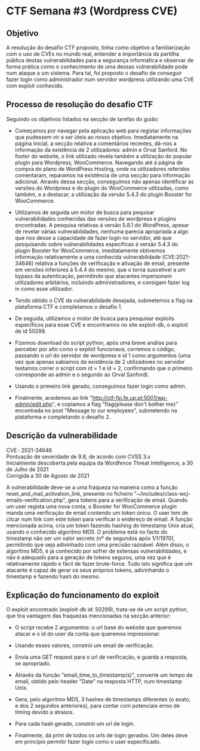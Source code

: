 # CTF Semana #3 (Wordpress CVE)

## Objetivo
A resolução do desafio CTF proposto, tinha como objetivo a familiarização com o uso de CVEs no mundo real, entender a importância da partilha pública destas vulnerabilidades para a segurança informática e observar de forma prática como o conhecimento de uma dessas vulnerabilidade pode num ataque a um sistema. Para tal, foi proposto o desafio de conseguir fazer login como administrador num servidor wordpress utilizando uma CVE com exploit conhecido.

## Processo de resolução do desafio CTF
Seguindo os objetivos listados na secção de tarefas do guião:
- Começamos por navegar pela aplicação web para registar informações que pudessem vir a ser úteis ao nosso objetivo. Imediatamente na página inicial, a secção relativa a comentários recentes, dá-nos a informação da existência de 2 utilizadores: admin e Orval Sanford. No footer do website, o link utilizado revela também a utilização do popular plugin para Wordpress, WooCommerce. Navegando até á página de compra do plano de WordPress Hosting, onde os utilizadores referidos comentaram, reparamos na existência de uma secção para informação adicional. Através dessa secção, conseguimos não apenas identificar as versões do Wordpress e do plugin do WooCommerce utilizadas, como também, e a destacar, a utilização da versão 5.4.3 do plugin Booster for WooCommerce.

- Utilizamos de seguida um motor de busca para pequisar vulnerabilidades conhecidas das versões de wordpress e plugins encontradas.
A pesquisa relativas á versão 5.8.1 do WordPress, apesar de revelar várias vulnerabilidades, nenhuma parecia apropriada a algo que nos desse a capacidade de fazer login no servidor, até que pesquisando sobre vulnerabilidades específicas á versão 5.4.3 do plugin Booster for WooCommerce, imediatamente obtivemos informação relativamente a uma conhecida vulnerabilidade (CVE:2021-34646) relativa a funções de verificação e ativação de email, presente em versões inferiores á 5.4.4 do mesmo, que o torna suscetível a um bypass da autenticação, permitindo que atacantes impersonem utilizadores arbitários, incluindo administradores, e consigam fazer log in como esse utilizador.

- Tendo obtido o CVE da vulnerabilidade desejada, submetemos a flag na plataforma CTF e completamos o desafio 1.

- De seguida, utilizamos o motor de busca para pesquisar exploits específicos para esse CVE e encontramos no site exploit-db, o exploit de id 50299.

- Fizemos download do script python, após uma breve análise para perceber por alto como o exploit funcionava, corremos o código, passando o url do servidor de wordpress e id 1 como argumentos (uma vez que apenas sabíamos da existência de 2 utilizadores no servidor testamos correr o script com id = 1 e id = 2, confirmando que o primeiro corresponde ao admin e o segundo ao Orval Sanford).

- Usando o primeiro link gerado, conseguimos fazer login como admin.

- Finalmente, acedemos ao link "http://ctf-fsi.fe.up.pt:5001/wp-admin/edit.php", e copiamos a flag "flag{please don't bother me}" encontrada no post "Message to our employees", submetendo na plataforma e completando o desafio 2.

## Descrição da vulnerabilidade
CVE : 2021-34646\
Pontuação de severidade de 9.8, de acordo com CVSS 3.x\
Inicialmente descoberta pela equipa da Wordfence Threat Intelligence, a 30 de Julho de 2021\
Corrigida a 30 de Agosto de 2021

A vulnerabilidade deve-se a uma fraqueza na maneira como a função reset_and_mail_activation_link, presente no ficheiro "~/includes/class-wcj-emails-verification.php", gera tokens para a verificação de email. Quando um user regista uma nova conta, o Booster for WooCommerce plugin manda uma verificação de email contendo um token único. O user tem de clicar num link com este token para verificar o endereço de email. A função mencionada acima, cria um token fazendo hashing do timestamp Unix atual, usando o conhecido algoritmo MD5. O problema está no facto do timestamp não ser um valor secreto (nº de segundos após 1/1/1970), permitindo que seja adivinhado com uma precisão razoável. Além disso, o algoritmo MD5, é já conhecido por sofrer de extensas vulnerabilidades, e não é adequado para a geração de tokens seguros, uma vez que é relativamente rápido e fácil de fazer brute-force. Tudo isto significa que um atacante é capaz de gerar os seus próprios tokens, adivinhando o timestamp e fazendo hash do mesmo.

## Explicação do funcionamento do exploit

O exploit encontrado (exploit-db id: 50299), trata-se de um script python, que tira vantagem das fraquezas mencionadas na secção anterior:
- O script recebe 2 argumentos: o url base do website que queremos atacar e o id do user da conta que queremos impressionar.

- Usando esses valores, constrói um email de verificação.

- Envia uma GET request para o url de verificação, e guarda a resposta, se apropriado.

- Através da função "email_time_to_timestamp(s)", converte um tempo de email, obtido pelo header "Date" na resposta HTTP, num timestamp Unix.

- Gera, pelo algoritmo MD5, 3 hashes de timestamps diferentes (o exato, e dos 2 segundos anteriores), para contar com potenciais erros de timing devido a atrasos.

- Para cada hash gerado, constrói um url de login.

- Finalmente, dá print de todos os urls de login gerados. Um deles deve em princípio permitir fazer login como o user especificado.
